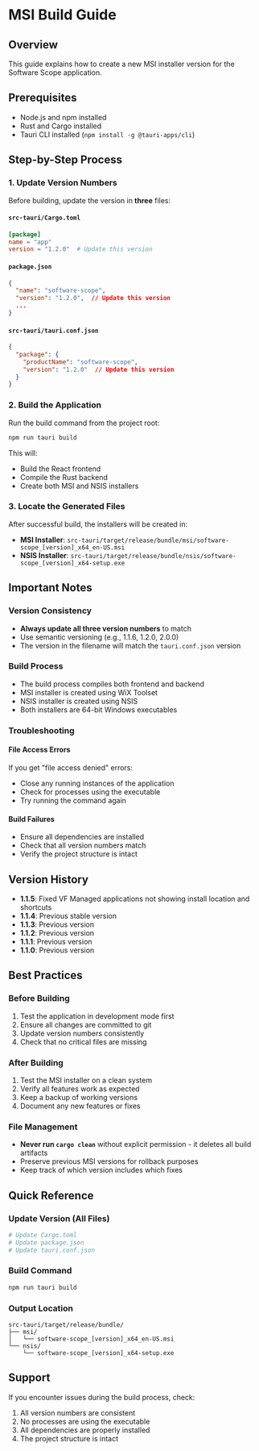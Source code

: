 # MSI Build Guide

## Overview
This guide explains how to create a new MSI installer version for the Software Scope application.

## Prerequisites
- Node.js and npm installed
- Rust and Cargo installed
- Tauri CLI installed (`npm install -g @tauri-apps/cli`)

## Step-by-Step Process

### 1. Update Version Numbers
Before building, update the version in **three** files:

#### `src-tauri/Cargo.toml`
```toml
[package]
name = "app"
version = "1.2.0"  # Update this version
```

#### `package.json`
```json
{
  "name": "software-scope",
  "version": "1.2.0",  // Update this version
  ...
}
```

#### `src-tauri/tauri.conf.json`
```json
{
  "package": {
    "productName": "software-scope",
    "version": "1.2.0"  // Update this version
  }
}
```

### 2. Build the Application
Run the build command from the project root:

```bash
npm run tauri build
```

This will:
- Build the React frontend
- Compile the Rust backend
- Create both MSI and NSIS installers

### 3. Locate the Generated Files
After successful build, the installers will be created in:

- **MSI Installer**: `src-tauri/target/release/bundle/msi/software-scope_[version]_x64_en-US.msi`
- **NSIS Installer**: `src-tauri/target/release/bundle/nsis/software-scope_[version]_x64-setup.exe`

## Important Notes

### Version Consistency
- **Always update all three version numbers** to match
- Use semantic versioning (e.g., 1.1.6, 1.2.0, 2.0.0)
- The version in the filename will match the `tauri.conf.json` version

### Build Process
- The build process compiles both frontend and backend
- MSI installer is created using WiX Toolset
- NSIS installer is created using NSIS
- Both installers are 64-bit Windows executables

### Troubleshooting

#### File Access Errors
If you get "file access denied" errors:
- Close any running instances of the application
- Check for processes using the executable
- Try running the command again

#### Build Failures
- Ensure all dependencies are installed
- Check that all version numbers match
- Verify the project structure is intact

## Version History
- **1.1.5**: Fixed VF Managed applications not showing install location and shortcuts
- **1.1.4**: Previous stable version
- **1.1.3**: Previous version
- **1.1.2**: Previous version
- **1.1.1**: Previous version
- **1.1.0**: Previous version

## Best Practices

### Before Building
1. Test the application in development mode first
2. Ensure all changes are committed to git
3. Update version numbers consistently
4. Check that no critical files are missing

### After Building
1. Test the MSI installer on a clean system
2. Verify all features work as expected
3. Keep a backup of working versions
4. Document any new features or fixes

### File Management
- **Never run `cargo clean`** without explicit permission - it deletes all build artifacts
- Preserve previous MSI versions for rollback purposes
- Keep track of which version includes which fixes

## Quick Reference

### Update Version (All Files)
```bash
# Update Cargo.toml
# Update package.json  
# Update tauri.conf.json
```

### Build Command
```bash
npm run tauri build
```

### Output Location
```
src-tauri/target/release/bundle/
├── msi/
│   └── software-scope_[version]_x64_en-US.msi
└── nsis/
    └── software-scope_[version]_x64-setup.exe
```

## Support
If you encounter issues during the build process, check:
1. All version numbers are consistent
2. No processes are using the executable
3. All dependencies are properly installed
4. The project structure is intact
